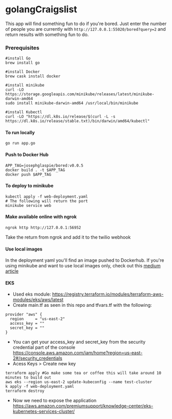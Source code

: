 # golangCraigslist

This app will find something fun to do if you're bored. Just enter the number of people you are currently with
`http://127.0.0.1:55020/bored?query=2` 
and return results with something fun to do.

### Prerequisites
```
#install Go
brew install go

#install Docker
brew cask install docker

#install minikube
curl -LO https://storage.googleapis.com/minikube/releases/latest/minikube-darwin-amd64
sudo install minikube-darwin-amd64 /usr/local/bin/minikube

#install Kubectl
curl -LO "https://dl.k8s.io/release/$(curl -L -s https://dl.k8s.io/release/stable.txt)/bin/darwin/amd64/kubectl"

```
#### To run locally

`go run app.go`

#### Push to Docker Hub
```
APP_TAG=josephglaspie/bored:v0.0.5
docker build . -t $APP_TAG
docker push $APP_TAG
```

#### To deploy to minikube
```
kubectl apply -f web-deployment.yaml
# The following will return the port
minikube service web 
```
#### Make available online with ngrok
```
ngrok http http://127.0.0.1:56952
```
Take the return from ngrok and add it to the twilio webhook

#### Use local images
In the deployment yaml you'll find  an image pushed to Dockerhub. If you're using minikube and 
want to use local images only, check out this [medium article](https://medium.com/swlh/how-to-run-locally-built-docker-images-in-kubernetes-b28fbc32cc1d) 

#### EKS
- Used eks module: https://registry.terraform.io/modules/terraform-aws-modules/eks/aws/latest
- Create main.tf as seen in this repo and tfvars.tf with the following:

```
provider "aws" {
  region     = "us-east-2"
  access_key = ""
  secret_key = ""
}
```
- You can get your access_key and secret_key from the security credential part of the console 
https://console.aws.amazon.com/iam/home?region=us-east-2#/security_credentials
- Acess Keys > Create new key
```
terraform apply #Go make some tea or coffee this will take around 10 minutes to build out
aws eks --region us-east-2 update-kubeconfig --name test-cluster
k apply -f web-deployment.yaml
terraform destroy
```
- Now we need to expose the application https://aws.amazon.com/premiumsupport/knowledge-center/eks-kubernetes-services-cluster/
